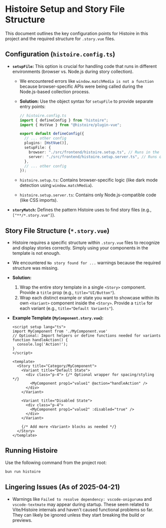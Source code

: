 # Histoire Setup and Story File Structure

This document outlines the key configuration points for Histoire in this project and the required structure for `.story.vue` files.

## Configuration (`histoire.config.ts`)

- **`setupFile`:** This option is crucial for handling code that runs in different environments (browser vs. Node.js during story collection).
  - We encountered errors like `window.matchMedia is not a function` because browser-specific APIs were being called during the Node.js-based collection process.
  - **Solution:** Use the object syntax for `setupFile` to provide separate entry points:

    ```typescript
    // histoire.config.ts
    import { defineConfig } from "histoire";
    import { HstVue } from "@histoire/plugin-vue";

    export default defineConfig({
      // ... other config
      plugins: [HstVue()],
      setupFile: {
        browser: "./src/frontend/histoire.setup.ts", // Runs in the browser preview
        server: "./src/frontend/histoire.setup.server.ts", // Runs during Node.js collection
      },
      // ... other config
    });
    ```

  - `histoire.setup.ts`: Contains browser-specific logic (like dark mode detection using `window.matchMedia`).
  - `histoire.setup.server.ts`: Contains only Node.js-compatible code (like CSS imports).

- **`storyMatch`:** Defines the pattern Histoire uses to find story files (e.g., `["**/*.story.vue"]`).

## Story File Structure (`*.story.vue`)

- Histoire requires a specific structure within `.story.vue` files to recognize and display stories correctly. Simply using your components in the template is not enough.
- We encountered `No story found for ...` warnings because the required structure was missing.
- **Solution:**
  1.  Wrap the entire story template in a single `<Story>` component. Provide a `title` prop (e.g., `title="UI/Button"`).
  2.  Wrap each distinct example or state you want to showcase within its own `<Variant>` component inside the `<Story>`. Provide a `title` for each variant (e.g., `title="Default Variants"`).

- **Example Template (`MyComponent.story.vue`):**

  ```vue
  <script setup lang="ts">
  import MyComponent from './MyComponent.vue'
  // Optional: Import helpers or define functions needed for variants
  function handleAction() {
    console.log('Action!');
  }
  </script>

  <template>
    <Story title="Category/MyComponent">
      <Variant title="Default State">
        <div class="p-4"> {/* Optional wrapper for spacing/styling */}
          <MyComponent prop1="value1" @action="handleAction" />
        </div>
      </Variant>

      <Variant title="Disabled State">
        <div class="p-4">
          <MyComponent prop1="value2" :disabled="true" />
        </div>
      </Variant>

      {/* Add more <Variant> blocks as needed */}
    </Story>
  </template>
  ```

## Running Histoire

Use the following command from the project root:

```bash
bun run histoire
```

## Lingering Issues (As of 2025-04-21)

- Warnings like `Failed to resolve dependency: vscode-oniguruma` and `vscode-textmate` may appear during startup. These seem related to Vite/Histoire internals and haven't caused functional problems so far. They can likely be ignored unless they start breaking the build or previews.
